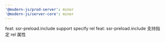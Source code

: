 ```yaml
---
'@modern-js/prod-server': minor
'@modern-js/server-core': minor
---
```


feat: ssr-preload.include support specify rel
feat: ssr-preload.include 支持指定 rel 属性
